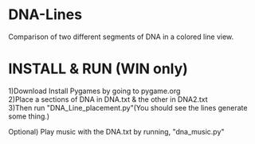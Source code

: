 # DNA-Lines
Comparison of two different segments of DNA in a colored line view.

# INSTALL & RUN (WIN only)
1)Download Install Pygames by going to pygame.org<br>
2)Place a sections of DNA in DNA.txt & the other in DNA2.txt<br>
3)Then run "DNA_Line_placement.py"(You should see the lines generate some thing.)<br>

Optional) Play music with the DNA.txt by running, "dna_music.py"
